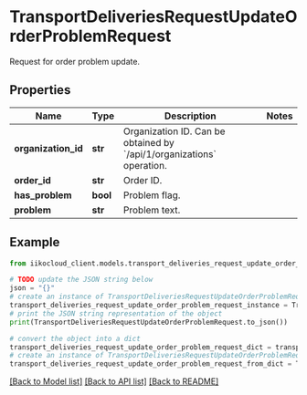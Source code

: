 # TransportDeliveriesRequestUpdateOrderProblemRequest

Request for order problem update.

## Properties

Name | Type | Description | Notes
------------ | ------------- | ------------- | -------------
**organization_id** | **str** | Organization ID.                Can be obtained by &#x60;/api/1/organizations&#x60; operation. | 
**order_id** | **str** | Order ID. | 
**has_problem** | **bool** | Problem flag. | 
**problem** | **str** | Problem text. | 

## Example

```python
from iikocloud_client.models.transport_deliveries_request_update_order_problem_request import TransportDeliveriesRequestUpdateOrderProblemRequest

# TODO update the JSON string below
json = "{}"
# create an instance of TransportDeliveriesRequestUpdateOrderProblemRequest from a JSON string
transport_deliveries_request_update_order_problem_request_instance = TransportDeliveriesRequestUpdateOrderProblemRequest.from_json(json)
# print the JSON string representation of the object
print(TransportDeliveriesRequestUpdateOrderProblemRequest.to_json())

# convert the object into a dict
transport_deliveries_request_update_order_problem_request_dict = transport_deliveries_request_update_order_problem_request_instance.to_dict()
# create an instance of TransportDeliveriesRequestUpdateOrderProblemRequest from a dict
transport_deliveries_request_update_order_problem_request_from_dict = TransportDeliveriesRequestUpdateOrderProblemRequest.from_dict(transport_deliveries_request_update_order_problem_request_dict)
```
[[Back to Model list]](../README.md#documentation-for-models) [[Back to API list]](../README.md#documentation-for-api-endpoints) [[Back to README]](../README.md)


